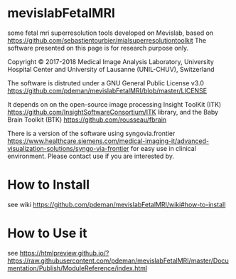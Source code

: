 # mevislabFetalMRI
some fetal mri superresolution tools developed on Mevislab, based on https://github.com/sebastientourbier/mialsuperresolutiontoolkit
The software presented on this page is for research purpose only.

Copyright © 2017-2018 Medical Image Analysis Laboratory, University Hospital Center and University of Lausanne (UNIL-CHUV), Switzerland

The software is distruted under a GNU General Public License v3.0 https://github.com/pdeman/mevislabFetalMRI/blob/master/LICENSE

It depends on on the open-source image processing Insight ToolKit (ITK) https://github.com/InsightSoftwareConsortium/ITK library, and the Baby Brain Toolkit (BTK) https://github.com/rousseau/fbrain

There is a version of the software using syngovia.frontier https://www.healthcare.siemens.com/medical-imaging-it/advanced-visualization-solutions/syngo-via-frontier for easy use in clinical environment. Please contact use if you are interested by.

# How to Install

see wiki https://github.com/pdeman/mevislabFetalMRI/wiki#how-to-install

# How to Use it

see https://htmlpreview.github.io/?https://raw.githubusercontent.com/pdeman/mevislabFetalMRI/master/Documentation/Publish/ModuleReference/index.html
